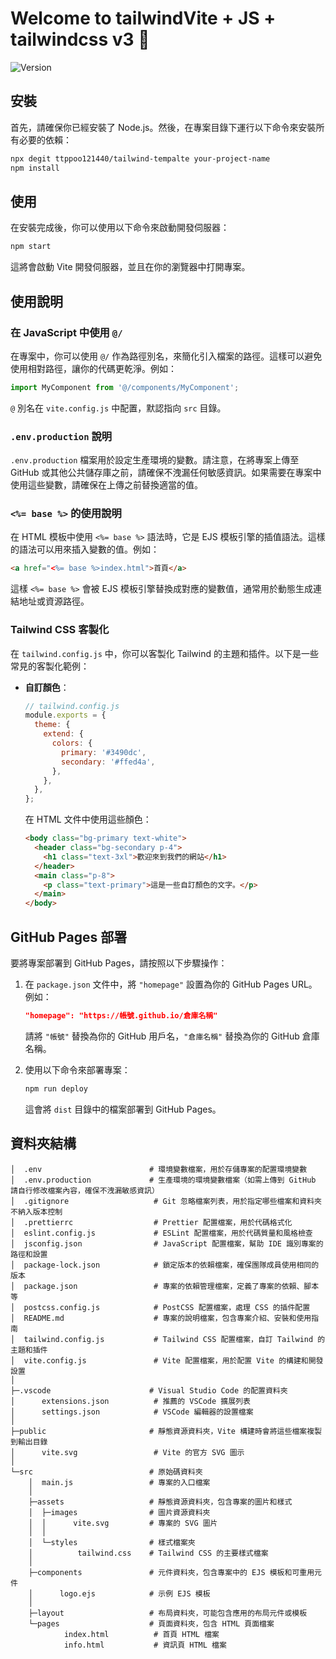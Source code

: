 # Welcome to tailwindVite + JS + tailwindcss v3 👋

![Version](https://img.shields.io/badge/version-0.0.0-blue.svg?cacheSeconds=2592000)

## 安裝

首先，請確保你已經安裝了 Node.js。然後，在專案目錄下運行以下命令來安裝所有必要的依賴：

```sh
npx degit ttppoo121440/tailwind-tempalte your-project-name
npm install
```

## 使用

在安裝完成後，你可以使用以下命令來啟動開發伺服器：

```sh
npm start
```

這將會啟動 Vite 開發伺服器，並且在你的瀏覽器中打開專案。

## 使用說明

### 在 JavaScript 中使用 `@/`

在專案中，你可以使用 `@/` 作為路徑別名，來簡化引入檔案的路徑。這樣可以避免使用相對路徑，讓你的代碼更乾淨。例如：

```javascript
import MyComponent from '@/components/MyComponent';
```

`@` 別名在 `vite.config.js` 中配置，默認指向 `src` 目錄。

### `.env.production` 說明

`.env.production` 檔案用於設定生產環境的變數。請注意，在將專案上傳至 GitHub 或其他公共儲存庫之前，請確保不洩漏任何敏感資訊。如果需要在專案中使用這些變數，請確保在上傳之前替換適當的值。

### `<%= base %>` 的使用說明

在 HTML 模板中使用 `<%= base %>` 語法時，它是 EJS 模板引擎的插值語法。這樣的語法可以用來插入變數的值。例如：

```html
<a href="<%= base %>index.html">首頁</a>
```

這樣 `<%= base %>` 會被 EJS 模板引擎替換成對應的變數值，通常用於動態生成連結地址或資源路徑。

### Tailwind CSS 客製化

在 `tailwind.config.js` 中，你可以客製化 Tailwind 的主題和插件。以下是一些常見的客製化範例：

- **自訂顏色**：

  ```javascript
  // tailwind.config.js
  module.exports = {
    theme: {
      extend: {
        colors: {
          primary: '#3490dc',
          secondary: '#ffed4a',
        },
      },
    },
  };
  ```

  在 HTML 文件中使用這些顏色：

  ```html
  <body class="bg-primary text-white">
    <header class="bg-secondary p-4">
      <h1 class="text-3xl">歡迎來到我們的網站</h1>
    </header>
    <main class="p-8">
      <p class="text-primary">這是一些自訂顏色的文字。</p>
    </main>
  </body>
  ```

## GitHub Pages 部署

要將專案部署到 GitHub Pages，請按照以下步驟操作：

1. 在 `package.json` 文件中，將 `"homepage"` 設置為你的 GitHub Pages URL。例如：

   ```json
   "homepage": "https://帳號.github.io/倉庫名稱"
   ```

   請將 `"帳號"` 替換為你的 GitHub 用戶名，`"倉庫名稱"` 替換為你的 GitHub 倉庫名稱。

2. 使用以下命令來部署專案：

   ```sh
   npm run deploy
   ```

   這會將 `dist` 目錄中的檔案部署到 GitHub Pages。

## 資料夾結構

```plaintext
│  .env                        # 環境變數檔案，用於存儲專案的配置環境變數
│  .env.production             # 生產環境的環境變數檔案（如需上傳到 GitHub 請自行修改檔案內容，確保不洩漏敏感資訊）
│  .gitignore                   # Git 忽略檔案列表，用於指定哪些檔案和資料夾不納入版本控制
│  .prettierrc                  # Prettier 配置檔案，用於代碼格式化
│  eslint.config.js             # ESLint 配置檔案，用於代碼質量和風格檢查
│  jsconfig.json                # JavaScript 配置檔案，幫助 IDE 識別專案的路徑和設置
│  package-lock.json            # 鎖定版本的依賴檔案，確保團隊成員使用相同的版本
│  package.json                 # 專案的依賴管理檔案，定義了專案的依賴、腳本等
│  postcss.config.js            # PostCSS 配置檔案，處理 CSS 的插件配置
│  README.md                    # 專案的說明檔案，包含專案介紹、安裝和使用指南
│  tailwind.config.js           # Tailwind CSS 配置檔案，自訂 Tailwind 的主題和插件
│  vite.config.js               # Vite 配置檔案，用於配置 Vite 的構建和開發設置
│
├─.vscode                      # Visual Studio Code 的配置資料夾
│      extensions.json          # 推薦的 VSCode 擴展列表
│      settings.json            # VSCode 編輯器的設置檔案
│
├─public                       # 靜態資源資料夾，Vite 構建時會將這些檔案複製到輸出目錄
│      vite.svg                 # Vite 的官方 SVG 圖示
│
└─src                          # 原始碼資料夾
    │  main.js                 # 專案的入口檔案
    │
    ├─assets                   # 靜態資源資料夾，包含專案的圖片和樣式
    │  ├─images                # 圖片資源資料夾
    │  │      vite.svg         # 專案的 SVG 圖片
    │  │
    │  └─styles                # 樣式檔案夾
    │          tailwind.css    # Tailwind CSS 的主要樣式檔案
    │
    ├─components               # 元件資料夾，包含專案中的 EJS 模板和可重用元件
    │      logo.ejs            # 示例 EJS 模板
    │
    ├─layout                   # 布局資料夾，可能包含應用的布局元件或模板
    └─pages                    # 頁面資料夾，包含 HTML 頁面檔案
            index.html          # 首頁 HTML 檔案
            info.html           # 資訊頁 HTML 檔案
```
